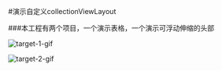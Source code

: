 #演示自定义collectionViewLayout

###本工程有两个项目，一个演示表格，一个演示可浮动伸缩的头部


![target-1-gif](https://github.com/jiaowochunge/customCollectionViewLayoutDemo/gridLayout.gif)

![target-2-gif](https://github.com/jiaowochunge/customCollectionViewLayoutDemo/floatflexLayout.gif)